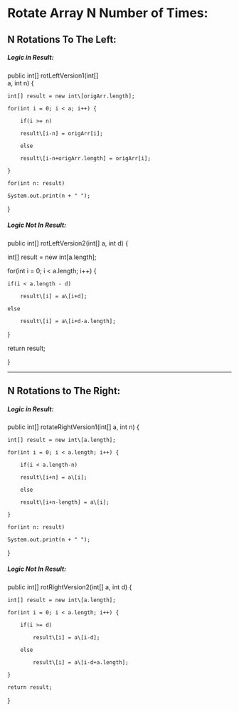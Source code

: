 # Rotate Array  N Number of Times:

## N Rotations To The Left:
##### Logic in Result:  

public int[] rotLeftVersion1(int[]  
 a, int n) {  

    int[] result = new int\[origArr.length];  

    for(int i = 0; i < a; i++) {  

        if(i >= n)  

        result\[i-n] = origArr[i];  

        else  

        result\[i-n+origArr.length] = origArr[i];  

    }  

    for(int n: result)  

    System.out.print(n + " ");  

}  

##### Logic Not In Result:
public int[] rotLeftVersion2(int[] a, int d) {  

int[] result = new int\[a.length];  

for(int i = 0; i < a.length; i++) {  

    if(i < a.length - d)  

        result\[i] = a\[i+d];  

    else  

        result\[i] = a\[i+d-a.length];  

}  

return result;  

}  


-----------------------------------  


## N Rotations to The Right:
##### Logic in Result:  

public int[] rotateRightVersion1(int[] a, int n) {  

    int[] result = new int\[a.length];  

    for(int i = 0; i < a.length; i++) {  

        if(i < a.length-n)  

        result\[i+n] = a\[i];  

        else  

        result\[i+n-length] = a\[i];  

    }  

    for(int n: result)  

    System.out.print(n + " ");  

}  


##### Logic Not In Result:  

public int[] rotRightVersion2(int[] a, int d) {  

    int[] result = new int\[a.length];  

    for(int i = 0; i < a.length; i++) {  

        if(i >= d)  

            result\[i] = a\[i-d];  

        else  

            result\[i] = a\[i-d+a.length];  

    }  

    return result;  

}  

